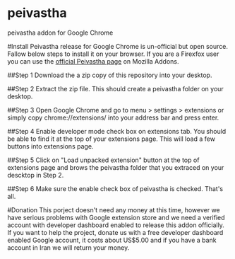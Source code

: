 peivastha
=========

peivastha addon for Google Chrome

#Install
Peivastha release for Google Chrome is un-official but open source. Fallow below steps to install it on your browser. If you are a  Firexfox user you can use the [official Peivastha page](https://addons.mozilla.org/en-US/firefox/addon/peivastha/) on Mozilla Addons.

##Step 1
Download the a zip copy of this repository into your desktop.

##Step 2
Extract the zip file. This should create a peivastha folder on your desktop.

##Step 3
Open Google Chrome and go to menu > settings > extensions or simply copy chrome://extensions/ into your address bar and press enter.

##Step 4
Enable developer mode check box on extensions tab. You should be able to find it at the top of your extensions page. This will load a few buttons into extensions page.

##Step 5
Click on "Load unpacked extension" button at the top of extensions page and brows the peivastha folder that you extraced on your descktop in Step 2.

##Step 6
Make sure the enable check box of peivastha is checked. That's all.

#Donation
This porject doesn't need any money at this time, however we have serious problems with Google extension store and we need a verified account with developer dashboard enabled to release this addon officially. If you want to help the project, donate us with a free developer dashboard enabled Google account, it costs about US$5.00 and if you have a bank account in Iran we will return your money. 
